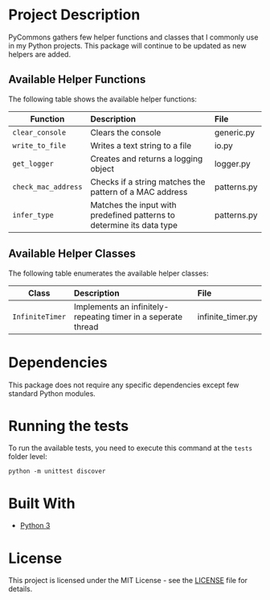 # Project Description

PyCommons gathers few helper functions and classes that I commonly use in my Python projects. This package will continue to be updated as new helpers are added.

## Available Helper Functions

The following table shows the available helper functions:

| Function        | Description           | File  |
| ------------- |:-------------| :----- |
| `clear_console`      | Clears the console | generic.py |
| `write_to_file`     | Writes a text string to a file      |   io.py |
| `get_logger` | Creates and returns a logging object     |    logger.py |
| `check_mac_address`      | Checks if a string matches the pattern of a MAC address | patterns.py |
| `infer_type`      | Matches the input with predefined patterns to determine its data type | patterns.py |

## Available Helper Classes

The following table enumerates the available helper classes:

| Class        | Description           | File  |
| ------------- |:-------------| :----- |
| `InfiniteTimer`      | Implements an infinitely-repeating timer in a seperate thread | infinite_timer.py |

# Dependencies

This package does not require any specific dependencies except few standard Python modules.

# Running the tests

To run the available tests, you need to execute this command at the `tests` folder level:

```
python -m unittest discover
```

# Built With

* [Python 3](https://www.python.org/)

# License

This project is licensed under the MIT License - see the [LICENSE](LICENSE) file for details.

